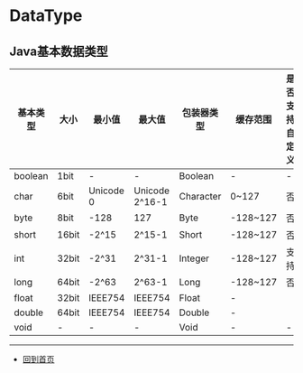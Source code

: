 # DataType

## Java基本数据类型

|基本类型|大小|最小值|最大值|包装器类型|缓存范围|是否支持自定义
|---|---|---|---|---|---|---|
|boolean|1bit|-|-|Boolean|-|-|
|char|6bit|Unicode 0|Unicode 2^16-1|Character|0~127|否|
|byte|8bit|-128|127|Byte|-128~127|否
|short|16bit|-2^15|2^15-1|Short|-128~127|否
|int|32bit|-2^31|2^31-1|Integer|-128~127|支持
|long|64bit|-2^63|2^63-1|Long|-128~127|否
|float|32bit|IEEE754|IEEE754|Float|-|
|double|64bit|IEEE754|IEEE754|Double|-|
|void|-|-|-|Void|-|-|

--- 

- [回到首页](../../README.md)